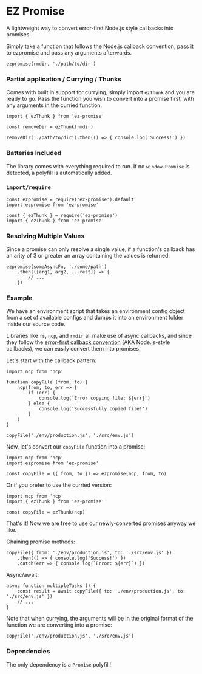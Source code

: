 # EZ Promise
A lightweight way to convert error-first Node.js style callbacks into promises.

Simply take a function that follows the Node.js callback convention, pass it to ezpromise and pass any arguments afterwards.

```
ezpromise(rmdir, './path/to/dir')
```

### Partial application / Currying / Thunks
Comes with built in support for currying, simply import `ezThunk` and you are ready to go. Pass the function you wish to convert into a promise first, with any arguments in the curried function.

```
import { ezThunk } from 'ez-promise'

const removeDir = ezThunk(rmdir)

removeDir('./path/to/dir').then(() => { console.log('Success!') })
```

### Batteries Included

The library comes with everything required to run. If no `window.Promise` is detected, a polyfill is automatically added.

### `import/require`

```
const ezpromise = require('ez-promise').default
import ezpromise from 'ez-promise'

const { ezThunk } = require('ez-promise')
import { ezThunk } from 'ez-promise'
```

### Resolving Multiple Values
Since a promise can only resolve a single value, if a function's callback has an arity of 3 or greater an array containing the values is returned.
```
ezpromise(someAsyncFn, './some/path')
    .then(([arg1, arg2, ...rest]) => {
        // ...
    })
```

### Example
We have an environment script that takes an environment config object from a set of available configs and dumps it into an environment folder inside our source code.

Libraries like `fs`, `ncp`, and `rmdir` all make use of async callbacks, and since they follow the [error-first callback convention](https://nodejs.org/api/errors.html#errors_node_js_style_callbacks) (AKA Node.js-style callbacks), we can easily convert them into promises.

Let's start with the callback pattern:

```
import ncp from 'ncp'

function copyFile (from, to) {
    ncp(from, to, err => {
        if (err) {
            console.log(`Error copying file: ${err}`)
        } else {
            console.log('Successfully copied file!')
        }
    )
}

copyFile('./env/production.js', './src/env.js')
```

Now, let's convert our `copyFile` function into a promise:

```
import ncp from 'ncp'
import ezpromise from 'ez-promise'

const copyFile = ({ from, to }) => ezpromise(ncp, from, to)
```

Or if you prefer to use the curried version:

```
import ncp from 'ncp'
import { ezThunk } from 'ez-promise'

const copyFile = ezThunk(ncp)
```

That's it! Now we are free to use our newly-converted promises anyway we like.

Chaining promise methods:
```
copyFile({ from: './env/production.js', to: './src/env.js' })
    .then(() => { console.log('Success!') })
    .catch(err => { console.log(`Error: ${err}`) })
```

Async/await:
```
async function multipleTasks () {
    const result = await copyFile({ to: './env/production.js', to: './src/env.js' })
    // ...
}
```

Note that when currying, the arguments will be in the original format of the function we are converting into a promise:

```
copyFile('./env/production.js', './src/env.js')
```

### Dependencies

The only dependency is a `Promise` polyfill!
